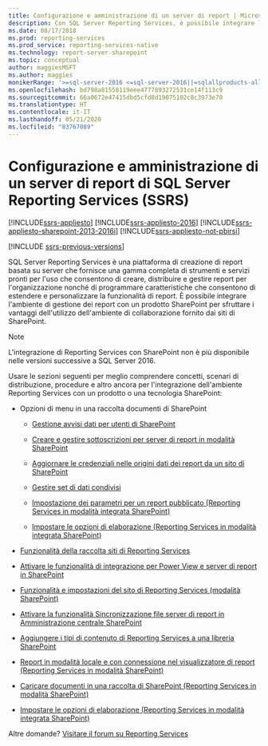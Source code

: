 ```yaml
---
title: Configurazione e amministrazione di un server di report | Microsoft Docs
description: Con SQL Server Reporting Services, è possibile integrare l'ambiente di gestione dei report con un prodotto SharePoint per usare l'ambiente di collaborazione fornito dai siti di SharePoint.
ms.date: 08/17/2018
ms.prod: reporting-services
ms.prod_service: reporting-services-native
ms.technology: report-server-sharepoint
ms.topic: conceptual
author: maggiesMSFT
ms.author: maggies
monikerRange: '>=sql-server-2016 <=sql-server-2016||=sqlallproducts-allversions'
ms.openlocfilehash: bd798a81558119eee4777893272531ce14f113c9
ms.sourcegitcommit: 66a0672e47415dbd5cfd8d19075102c8c3973e70
ms.translationtype: HT
ms.contentlocale: it-IT
ms.lasthandoff: 05/21/2020
ms.locfileid: "83767089"
---
```

# <a name="configuration-and-administration-of-a-sql-server-reporting-services-ssrs-report-server"></a>Configurazione e amministrazione di un server di report di SQL Server Reporting Services (SSRS)

[!INCLUDE[ssrs-appliesto](../../includes/ssrs-appliesto.md)] [!INCLUDE[ssrs-appliesto-2016](../../includes/ssrs-appliesto-2016.md)] [!INCLUDE[ssrs-appliesto-sharepoint-2013-2016i](../../includes/ssrs-appliesto-sharepoint-2013-2016.md)] [!INCLUDE[ssrs-appliesto-not-pbirsi](../../includes/ssrs-appliesto-not-pbirs.md)]

[!INCLUDE [ssrs-previous-versions](../../includes/ssrs-previous-versions.md)]

SQL Server Reporting Services è una piattaforma di creazione di report basata su server che fornisce una gamma completa di strumenti e servizi pronti per l'uso che consentono di creare, distribuire e gestire report per l'organizzazione nonché di programmare caratteristiche che consentono di estendere e personalizzare la funzionalità di report. È possibile integrare l'ambiente di gestione dei report con un prodotto SharePoint per sfruttare i vantaggi dell'utilizzo dell'ambiente di collaborazione fornito dai siti di SharePoint.

> [!NOTE]
> L'integrazione di Reporting Services con SharePoint non è più disponibile nelle versioni successive a SQL Server 2016.

Usare le sezioni seguenti per meglio comprendere concetti, scenari di distribuzione, procedure e altro ancora per l'integrazione dell'ambiente Reporting Services con un prodotto o una tecnologia SharePoint:  
  
-   Opzioni di menu in una raccolta documenti di SharePoint  
  
    -   [Gestione avvisi dati per utenti di SharePoint](../../reporting-services/data-alert-manager-for-sharepoint-users.md)  
  
    -   [Creare e gestire sottoscrizioni per server di report in modalità SharePoint](../../reporting-services/subscriptions/create-and-manage-subscriptions-for-sharepoint-mode-report-servers.md)  
  
    -   [Aggiornare le credenziali nelle origini dati dei report da un sito di SharePoint](../../reporting-services/report-data/update-credentials-in-report-data-sources-from-a-sharepoint-site.md)  
  
    -   [Gestire set di dati condivisi](../../reporting-services/report-data/manage-shared-datasets.md)  
  
    -   [Impostazione dei parametri per un report pubblicato &#40;Reporting Services in modalità integrata SharePoint&#41;](../../reporting-services/report-design/set-parameters-on-a-published-report-sharepoint-integrated-mode.md)  
  
    -   [Impostare le opzioni di elaborazione &#40;Reporting Services in modalità integrata SharePoint&#41;](../../reporting-services/report-server-sharepoint/set-processing-options-reporting-services-in-sharepoint-integrated-mode.md)  
  
-   [Funzionalità della raccolta siti di Reporting Services](../../reporting-services/report-server-sharepoint/site-collection-features-reporting-services.md)  
  
-   [Attivare le funzionalità di integrazione per Power View e server di report in SharePoint](../../reporting-services/report-server-sharepoint/site-collection-features-report-server-and-power-view.md)  
  
-   [Funzionalità e impostazioni del sito di Reporting Services &#40;modalità SharePoint&#41;](../../reporting-services/report-server-sharepoint/site-settings-and-features-reporting-services.md)  
  
-   [Attivare la funzionalità Sincronizzazione file server di report in Amministrazione centrale SharePoint](../../reporting-services/report-server-sharepoint/activate-the-report-server-file-sync-feature-in-sharepoint-ca.md)  
  
-   [Aggiungere i tipi di contenuto di Reporting Services a una libreria SharePoint](../../reporting-services/report-server-sharepoint/add-reporting-services-content-types-to-a-sharepoint-library.md)  
  
-   [Report in modalità locale e con connessione nel visualizzatore di report &#40;Reporting Services in modalità SharePoint&#41;](../../reporting-services/report-server-sharepoint/local-mode-vs-connected-mode-reports-in-the-report-viewer.md)  
  
-   [Caricare documenti in una raccolta di SharePoint &#40;Reporting Services in modalità SharePoint&#41;](../../reporting-services/report-server-sharepoint/upload-documents-to-a-sharepoint-library-reporting-services-in-sharepoint-mode.md)  
  
-   [Impostare le opzioni di elaborazione &#40;Reporting Services in modalità integrata SharePoint&#41;](../../reporting-services/report-server-sharepoint/set-processing-options-reporting-services-in-sharepoint-integrated-mode.md)  
  
Altre domande? [Visitare il forum su Reporting Services](https://go.microsoft.com/fwlink/?LinkId=620231)
